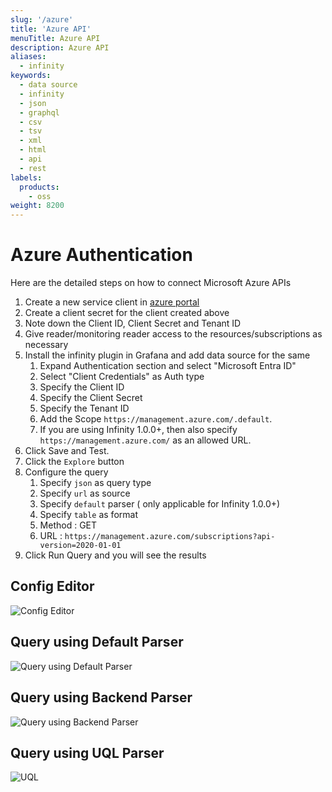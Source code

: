 ```yaml
---
slug: '/azure'
title: 'Azure API'
menuTitle: Azure API
description: Azure API
aliases:
  - infinity
keywords:
  - data source
  - infinity
  - json
  - graphql
  - csv
  - tsv
  - xml
  - html
  - api
  - rest
labels:
  products:
    - oss
weight: 8200
---
```


# Azure Authentication

Here are the detailed steps on how to connect Microsoft Azure APIs

1. Create a new service client in [azure portal](https://portal.azure.com/#view/Microsoft_AAD_IAM/ActiveDirectoryMenuBlade/~/RegisteredApps)
2. Create a client secret for the client created above
3. Note down the Client ID, Client Secret and Tenant ID
4. Give reader/monitoring reader access to the resources/subscriptions as necessary
5. Install the infinity plugin in Grafana and add data source for the same
   1. Expand Authentication section and select "Microsoft Entra ID"
   2. Select "Client Credentials" as Auth type
   3. Specify the Client ID
   4. Specify the Client Secret
   5. Specify the Tenant ID
   6. Add the Scope `https://management.azure.com/.default`. 
   7. If you are using Infinity 1.0.0+, then also specify `https://management.azure.com/` as an allowed URL.
6. Click Save and Test.
7. Click the `Explore` button
8. Configure the query
   1. Specify `json` as query type
   2. Specify `url` as source
   3. Specify `default` parser ( only applicable for Infinity 1.0.0+)
   4. Specify `table` as format
   5. Method : GET
   6. URL : `https://management.azure.com/subscriptions?api-version=2020-01-01`
9. Click Run Query and you will see the results

## Config Editor

![Config Editor](https://user-images.githubusercontent.com/153843/190214740-c8b548f9-ef64-4399-941f-41df5f631fdc.png)

## Query using Default Parser

![Query using Default Parser](https://user-images.githubusercontent.com/153843/190215987-d21424dd-f12e-4ea3-be79-f2959e960dc0.png)

## Query using Backend Parser

![Query using Backend Parser](https://user-images.githubusercontent.com/153843/190216309-12a8f8f7-3a9d-4b90-bc48-0919b0a94e72.png)

## Query using UQL Parser

![UQL](https://user-images.githubusercontent.com/153843/190216710-d39d779c-d984-4fe8-b450-f55ebfcd6496.png)
